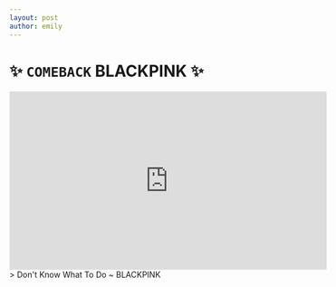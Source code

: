 ```yaml
---
layout: post
author: emily
---
```

# ✨ `COMEBACK` BLACKPINK ✨
<iframe width="560" height="315" src="https://www.youtube-nocookie.com/embed/fNkxFo5Ef38" frameborder="0" allow="accelerometer; autoplay; encrypted-media; gyroscope; picture-in-picture" allowfullscreen></iframe>
> Don't Know What To Do ~ BLACKPINK